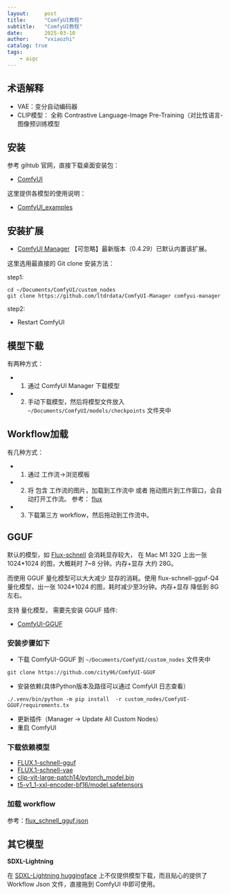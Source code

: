 ```yaml
---
layout:     post
title:      "ComfyUI教程"
subtitle:   "ComfyUI教程"
date:       2025-03-10
author:     "vxiaozhi"
catalog: true
tags:
    - aigc
---
```


## 术语解释

- VAE：变分自动编码器
- CLIP模型： 全称 Contrastive Language-Image Pre-Training（对比性语言-图像预训练模型


## 安装

参考 gihtub 官网，直接下载桌面安装包：

- [ComfyUI](https://github.com/comfyanonymous/ComfyUI)

这里提供各模型的使用说明：

- [ComfyUI_examples](https://github.com/comfyanonymous/ComfyUI_examples)

## 安装扩展

- [ComfyUI Manager](https://github.com/ltdrdata/ComfyUI-Manager) 【可忽略】最新版本（0.4.29）已默认内置该扩展。

这里选用最直接的 Git clone 安装方法：

step1:

```
cd ~/Documents/ComfyUI/custom_nodes
git clone https://github.com/ltdrdata/ComfyUI-Manager comfyui-manager
```
step2:

- Restart ComfyUI

## 模型下载

有两种方式：

- 1. 通过 ComfyUI Manager 下载模型
- 2. 手动下载模型，然后将模型文件放入 `~/Documents/ComfyUI/models/checkpoints` 文件夹中


## Workflow加载

有几种方式：

- 1. 通过 工作流->浏览模板
- 2. 将 包含 工作流的图片，加载到工作流中 或者 拖动图片到工作窗口，会自动打开工作流。 参考： [flux](https://comfyanonymous.github.io/ComfyUI_examples/flux/)
- 3. 下载第三方 workflow，然后拖动到工作流中。

## GGUF

默认的模型，如 [Flux-schnell]() 会消耗显存较大， 在 Mac M1 32G 上出一张 1024*1024 的图，大概耗时 7~8 分钟。内存+显存 大约 28G。

而使用 GGUF 量化模型可以大大减少 显存的消耗。使用 flux-schnell-gguf-Q4 量化模型，出一张 1024*1024 的图，耗时减少至3分钟。内存+显存 降低到 8G 左右。

支持 量化模型， 需要先安装 GGUF 插件:

- [ComfyUI-GGUF](https://github.com/city96/ComfyUI-GGUF)

### 安装步骤如下

- 下载 ComfyUI-GGUF 到 `~/Documents/ComfyUI/custom_nodes` 文件夹中
```
git clone https://github.com/city96/ComfyUI-GGUF
```

- 安装依赖(具体Python版本及路径可以通过 ComfyUI 日志查看）

```
./.venv/bin/python -m pip install  -r custom_nodes/ComfyUI-GGUF/requirements.tx
```

- 更新插件（Manager -> Update All Custom Nodes）
- 重启 ComfyUI

### 下载依赖模型

- [FLUX.1-schnell-gguf](https://huggingface.co/city96/FLUX.1-schnell-gguf)
- [FLUX.1-schnell-vae](https://huggingface.co/black-forest-labs/FLUX.1-schnell/blob/main/ae.safetensors)
- [clip-vit-large-patch14/pytorch_model.bin](https://huggingface.co/openai/clip-vit-large-patch14/blob/main/pytorch_model.bin)
- [t5-v1_1-xxl-encoder-bf16/model.safetensors](https://huggingface.co/city96/t5-v1_1-xxl-encoder-bf16/blob/main/model.safetensors)

### 加载 workflow 

参考：[flux_schnell_gguf.json](https://github.com/vxiaozhi/ComfyUI-GGUF/blob/main/flux_schnell_gguf.json)

## 其它模型

**SDXL-Lightning**

在 [SDXL-Lightning huggingface](https://huggingface.co/ByteDance/SDXL-Lightning) 上不仅提供模型下载，而且贴心的提供了 Workflow Json 文件，直接拖到 ComfyUI 中即可使用。
